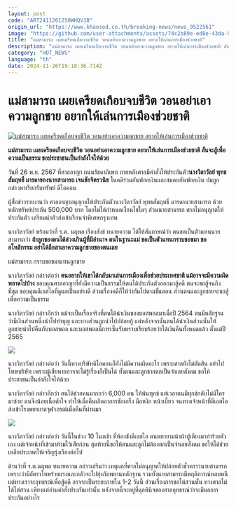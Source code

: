 ```yaml
---
layout: post
code: "ART2411261250WHQV3B"
origin_url: "https://www.khaosod.co.th/breaking-news/news_9522561"
image: "https://github.com/user-attachments/assets/74c2b89e-ed8e-43da-9a10-d059098a1e11"
title: "แม่สามารถ เผยเครียดเกือบจบชีวิต วอนอย่าเอาความลูกชาย อยากให้เล่นการเมืองช่วยชาติ"
description: "แม่สามารถ เผยเครียดเกือบจบชีวิต วอนอย่าเอาความลูกชาย อยากให้เล่นการเมืองช่วยชาติ ลั่นจะสู้เพื่อความเป็นธรรม ขอประชาชนเป็นกำลังใจให้ด้วย"
category: "HOT_NEWS"
language: "th"
date: 2024-11-26T19:18:36.714Z
---
```


# แม่สามารถ เผยเครียดเกือบจบชีวิต วอนอย่าเอาความลูกชาย อยากให้เล่นการเมืองช่วยชาติ

[![แม่สามารถ เผยเครียดเกือบจบชีวิต วอนอย่าเอาความลูกชาย อยากให้เล่นการเมืองช่วยชาติ](https://www.khaosod.co.th/wpapp/uploads/2024/11/court-3.jpg "แม่สามารถ เผยเครียดเกือบจบชีวิต วอนอย่าเอาความลูกชาย อยากให้เล่นการเมืองช่วยชาติ")](https://www.khaosod.co.th/wpapp/uploads/2024/11/court-3.jpg)

**แม่สามารถ เผยเครียดเกือบจบชีวิต วอนอย่าเอาความลูกชาย อยากให้เล่นการเมืองช่วยชาติ ลั่นจะสู้เพื่อความเป็นธรรม ขอประชาชนเป็นกำลังใจให้ด้วย**

วันที่ 26 พ.ย. 2567 ที่ศาลอาญา ถนนรัชดาภิเษก ภายหลังศาลมีคำสั่งให้ประกันตัว**นางวิลาวัลย์ พุทธสัมฤทธิ์ มารดาของนายสามารถ เจนชัยจิตรวนิช** ในคดีร่วมกันฟอกเงินและสมคบกันฟอกเงิน ปมถูกกล่าวหาเรียกรับทรัพย์ ดิไอคอน

ผู้สื่อข่าวรายงานว่า ศาลอาญาอนุญาตให้ประกันตัวนางวิลาวัลย์ พุทธสัมฤทธิ์ มารดานายสามารถ ด้วยหลักทรัพย์ประกัน 500,000 บาท โดยไม่ได้กำหนดเงื่อนไขใดๆ ส่วนนายสามารถ ศาลไม่อนุญาตให้ประกันตัว เตรียมนำตัวส่งเข้าเรือนจำพิเศษกรุงเทพ

นางวิลาวัลย์ พร้อมว่าที่ ร.ต. นฤพล เรืองสังข์ ทนายความ ได้ให้สัมภาษณ์ว่า ตนขอเป็นตัวแทนนายสามารถว่า **ถ้าลูกของตนได้ล่วงเกินผู้ที่มีอำนาจ ตนในฐานะแม่ ขอเป็นตัวแทนกราบขอขมา ขออโหสิกรรม อย่าได้ถือสาเอาความลูกชายของตนเลย**

แม่สามารถ กราบขอขมาแทนลูกชาย

นางวิลาวัลย์ กล่าวต่อว่า **ตนอยากให้เขาได้กลับมาเล่นการเมืองเพื่อช่วยประเทศชาติ แม้อาจจะมีความผิดพลาดไปบ้าง** ขอบคุณศาลอาญาที่ยังมีความเป็นธรรมให้ตนได้ประกันตัวออกมาสู้คดี ตนจะขอสู้จนถึงที่สุด ขอบคุณดีเอสไอที่ดูแลเป็นอย่างดี ส่วนเรื่องคดีก็ให้ว่ากันไปตามขั้นตอน ส่วนตนและลูกชายจะขอสู้เพื่อความเป็นธรรม

นางวิลาวัลย์ กล่าวอีกว่า แม้จะเป็นเรื่องจริงที่ตนได้นำเงินของบอสพอลมาเมื่อปี 2564 ตนมีหลักฐาน ว่ามีเงินส่วนหนึ่งนำไปทำบุญ และบางส่วนถูกนำไปปล่อยกู้ แต่หลังจากนั้นตนได้นำเงินส่วนนั้นให้ลูกชายนำไปคืนกับบอสพอล และบอสพอลมีการเซ็นรับทราบเรียบร้อยว่าได้เงินคืนทั้งหมดแล้ว ตั้งแต่ปี 2565

[![](https://www.khaosod.co.th/wpapp/uploads/2024/11/S__157851683_0.jpg)](https://www.khaosod.co.th/wpapp/uploads/2024/11/S__157851683_0.jpg)

นางวิลาวัลย์ กล่าวต่อว่า วันนี้ทางบริษัทดิไอคอนก็ยังไม่มีความผิดอะไร เพราะศาลยังไม่ตัดสิน อย่าไปโทษบริษัท เพราะผู้เสียหายอาจจะไม่รู้เรื่องก็เป็นได้ ทั้งตนและลูกชายตกเป็นจำเลยสังคม ขอให้ประชาชนเป็นกำลังใจให้ด้วย

นางวิลาวัลย์ กล่าวอีกว่า ตนได้ช่วยคนมากกว่า 6,000 คน ให้พ้นทุกข์ แต่เวลาตนมีทุกข์กลับไม่มีใครมาช่วย ตนจึงน้อยเนื้อต่ำใจ ทำให้เมื่อคืนเกิดอาการชักเกร็ง มือหงิก หน้าเบี้ยว จนทางเจ้าหน้าที่ดีเอสไอส่งเข้าโรงพยาบาลจุฬาภรณ์เมื่อคืนที่ผ่านมา

[![](https://www.khaosod.co.th/wpapp/uploads/2024/11/66462.jpg)](https://www.khaosod.co.th/wpapp/uploads/2024/11/66462.jpg)

นางวิลาวัลย์ กล่าวต่อว่า วันนี้ในช่วง 10 โมงเช้า ที่ห้องขังดีเอสไอ ตนพยายามนำผ้าปูเตียงมาทำร้ายตัวเอง แต่เจ้าหน้าที่เข้ามาห้ามไว้เสียก่อน สุดท้ายนี้ขอให้ตนและลูกไม่ต้องตกเป็นจำเลยสังคม ขอให้ได้ช่วยเหลือประเทศให้เจริญรุ่งเรืองต่อไป

ด้านว่าที่ ร.ต.นฤพล ทนายความ กล่าวเสริมว่า เหตุผลที่ศาลไม่อนุญาตให้ปล่อยตัวชั่วคราวนายสามารถ เพราะว่ามีอัตราโทษร้ายแรงและกลัวจะไปยุ่งกับพยานหลักฐาน รวมทั้งนายสามารถมีพฤติการณ์หลบหนี แต่ทางเราจะอุทธรณ์เพื่อสู้คดี อาจจะเป็นระยะภายใน 1-2 วันนี้ ส่วนเรื่องการขอไต่สวนนั้น ทางศาลไม่ได้ไต่สวน เพียงแต่อ่านคำสั่งประกันเท่านั้น หลังจากนี้จะอยู่ที่ดุลพินิจของศาลอุทธรณ์ว่าจะมีผลการประกันอย่างไร